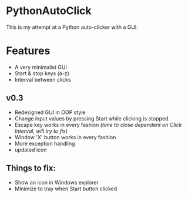 # PythonAutoClick

This is my attempt at a Python auto-clicker with a GUI.

# Features
* A very minimalist GUI
* Start & stop keys (a-z)
* Interval between clicks

## v0.3
* Redesigned GUI in OOP style
* Change input values by pressing Start while clicking is stopped
* Escape key works in every fashion
(_time to close dependent on Click Interval, will try to fix_)
* Window 'X' button works in every fashion
* More exception handling
* updated icon

## Things to fix:  
* Show an icon in Windows explorer
* Minimize to tray when Start button clicked
